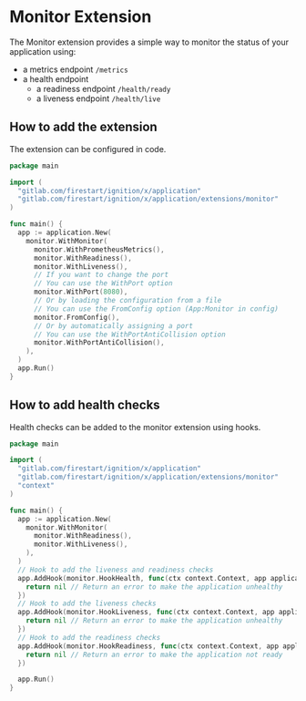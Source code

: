 # Monitor Extension

The Monitor extension provides a simple way to monitor the status of your application using:

- a metrics endpoint `/metrics`
- a health endpoint
  - a readiness endpoint `/health/ready`
  - a liveness endpoint `/health/live`

## How to add the extension

The extension can be configured in code.

```go
package main

import (
  "gitlab.com/firestart/ignition/x/application"
  "gitlab.com/firestart/ignition/x/application/extensions/monitor"
)

func main() {
  app := application.New(
    monitor.WithMonitor(
      monitor.WithPrometheusMetrics(),
      monitor.WithReadiness(),
      monitor.WithLiveness(),
      // If you want to change the port
      // You can use the WithPort option
      monitor.WithPort(8080),
      // Or by loading the configuration from a file
      // You can use the FromConfig option (App:Monitor in config)
      monitor.FromConfig(),
      // Or by automatically assigning a port
      // You can use the WithPortAntiCollision option
      monitor.WithPortAntiCollision(),
    ),
  )
  app.Run()
}
```

## How to add health checks

Health checks can be added to the monitor extension using hooks.

```go
package main

import (
  "gitlab.com/firestart/ignition/x/application"
  "gitlab.com/firestart/ignition/x/application/extensions/monitor"
  "context"
)

func main() {
  app := application.New(
    monitor.WithMonitor(
      monitor.WithReadiness(),
      monitor.WithLiveness(),
    ),
  )
  // Hook to add the liveness and readiness checks
  app.AddHook(monitor.HookHealth, func(ctx context.Context, app application.App) error {
    return nil // Return an error to make the application unhealthy
  })
  // Hook to add the liveness checks
  app.AddHook(monitor.HookLiveness, func(ctx context.Context, app application.App) error {
    return nil // Return an error to make the application unhealthy
  })
  // Hook to add the readiness checks
  app.AddHook(monitor.HookReadiness, func(ctx context.Context, app application.App) error {
    return nil // Return an error to make the application not ready
  })

  app.Run()
}
```